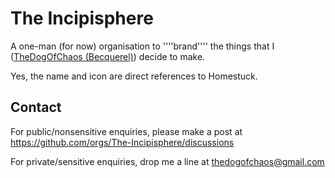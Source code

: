 # The Incipisphere

A one-man (for now) organisation to ''''brand'''' the things that I ([TheDogOfChaos (Becquerel)](https://github.com/TheDogOfChaos)) decide to make. 

Yes, the name and icon are direct references to Homestuck.

## Contact
For public/nonsensitive enquiries, please make a post at <https://github.com/orgs/The-Incipisphere/discussions>

For private/sensitive enquiries, drop me a line at <a href='&#109;&#x61;ilto&#58;%74h&#101;d&#x6f;&#103;%&#54;F%&#54;&#54;&#37;&#54;3h&#x61;os&#64;gm&#97;&#105;%6&#67;%2Ec&#111;m'>th&#x65;d&#111;g&#x6f;fc&#104;&#x61;os&#64;&#103;m&#97;il&#46;c&#x6f;m</a><!-- fuck you, spambots -->
